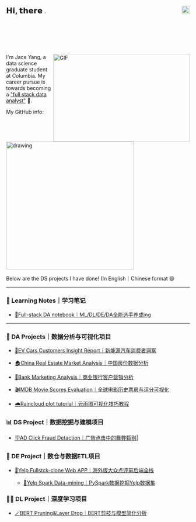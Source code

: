 ## 𝗛𝗶, 𝘁𝗵𝗲𝗿𝗲 <img src="https://media.giphy.com/media/hvRJCLFzcasrR4ia7z/giphy.gif" width="2.5%"/> [<img align="right" src="https://raw.githubusercontent.com/peterthehan/peterthehan/master/assets/linkedin.svg" width="22px"/>](https://www.linkedin.com/in/jinhang-yang/)



<img align="right" alt="GIF" src="https://github.com/abhisheknaiidu/abhisheknaiidu/blob/master/code.gif?raw=true" width="375" height="240" />

I'm Jace Yang, a data science graduate student at Columbia. My career pursue is towards becoming a ["full stack data analyst"](https://towardsdatascience.com/why-i-choose-full-stack-data-analytics-as-my-career-path-d7b3986e0285) 💪.

My GitHub info:

<img src="https://github-readme-stats.vercel.app/api?username=Jace-Yang&count_private=true&show_icons=true&theme=tokyonight" alt="drawing" width="350"/>

Below are the DS projects I have done! (In English｜Chinese format 😄

---

### :blue_book: Learning Notes｜学习笔记

- [📒Full-stack DA notebook｜ML/DL/DE/DA全能选手养成ing](https://jace-yang.github.io/Full-Stack_Data-Analyst)

---

### 📇 DA Projects｜数据分析与可视化项目

- [🚗EV Cars Customers Insight Report｜新能源汽车消费者洞察](https://jace-yang.github.io/Customer_Insight_about_EV_Cars/report.html)

- [🏠China Real Estate Market Analysis｜中国房价数据分析](https://github.com/Jace-Yang/china_real_estate_market_EDA/blob/main/China%20Real%20Estate%20Market%20Report%20-%20what%20influences%20house%20price.pdf)

- [🏦Bank Marketing Analysis｜商业银行客户营销分析](https://github.com/Jace-Yang/bank-marketing-strategy-analysis/blob/main/report_chinese.pdf)

- [🎬IMDB Movie Scores Evaluation｜全球电影历史票房与评分可视化](https://jace-yang.github.io/IMDB_movie_ratings_eda/)

- [🌧️Raincloud plot tutorial｜云雨图可视化技巧教程](https://jtr13.github.io/cc21fall2/raincloud-plot-101-density-plot-or-boxplotwhy-not-do-both.html)

### :bar_chart: DS Project｜数据挖掘与建模项目

- [🪧AD Click Fraud Detaction｜广告点击中的舞弊甄别|](https://github.com/Jace-Yang/AD_Click_Fraud_Detaction/blob/main/3_Final%20Report.pdf)

### :floppy_disk: DE Project｜数仓与数据ETL项目

- [🍱Yelp Fullstck-clone Web APP｜海外版大众点评前后端全栈](https://github.com/Jace-Yang/yelp_db_clone)

  - [🍱Yelp Spark Data-mining｜PySpark数据挖掘Yelp数据集](https://github.com/Jace-Yang/yelp_db_clone/tree/main/spark_data_analysis)

### 🧙‍♂️ DL Project｜深度学习项目

- [🪄BERT Pruning&Layer Drop｜BERT剪枝与模型简化分析](https://github.com/hannawong/Bert_compression)

